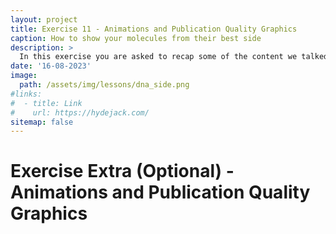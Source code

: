 ```yaml
---
layout: project
title: Exercise 11 - Animations and Publication Quality Graphics
caption: How to show your molecules from their best side
description: >
  In this exercise you are asked to recap some of the content we talked about in this lecture and visualise your results via some cool graphics.
date: '16-08-2023'
image: 
  path: /assets/img/lessons/dna_side.png
#links:
#  - title: Link
#    url: https://hydejack.com/
sitemap: false
---
```


# Exercise Extra (Optional) - Animations and Publication Quality Graphics



